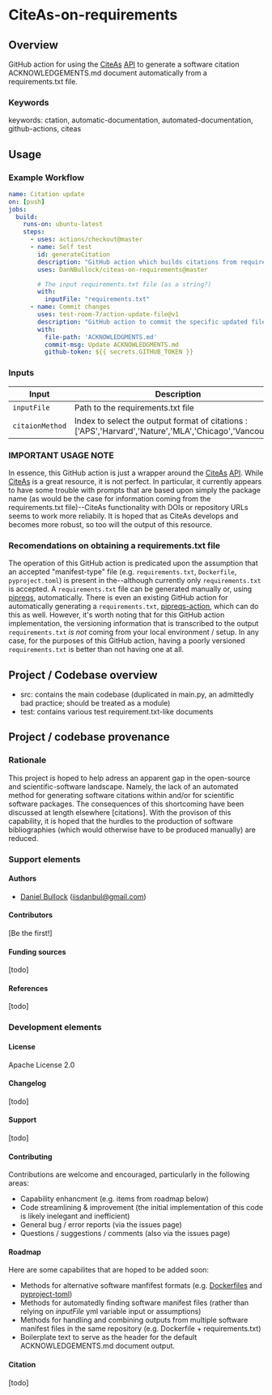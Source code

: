 # CiteAs-on-requirements

## Overview

GitHub action for using the [CiteAs](https://citeas.org/) [API](https://citeas.org/api) to generate a software citation ACKNOWLEDGEMENTS.md document automatically from a requirements.txt file.

### Keywords

keywords: ctation, automatic-documentation, automated-documentation, github-actions, citeas

## Usage

### Example Workflow

```yaml
name: Citation update
on: [push]
jobs:
  build:
    runs-on: ubuntu-latest
    steps:
      - uses: actions/checkout@master
      - name: Self test
        id: generateCitation
        description: "GitHub action which builds citations from requirements.txt"
        uses: DanNBullock/citeas-on-requirements@master

        # The input requirements.txt file (as a string?)
        with:
          inputFile: "requirements.txt"
      - name: Commit changes
        uses: test-room-7/action-update-file@v1
        description: "GitHub action to commit the specific updated file"
        with:
          file-path: 'ACKNOWLEDGMENTS.md'
          commit-msg: Update ACKNOWLEDGMENTS.md
          github-token: ${{ secrets.GITHUB_TOKEN }}
```

### Inputs

| Input                                             | Description                                        |Default                                        |
|------------------------------------------------------|-----------------------------------------------|-----------------------------------------------|
| `inputFile`  | Path to the requirements.txt file    |  "requirements.txt"
| `citaionMethod`  | Index to select the output format of citations : ['APS','Harvard','Nature','MLA','Chicago','Vancouver']    | [not yet implemented] |

### IMPORTANT USAGE NOTE

In essence, this GitHub action is just a wrapper around the [CiteAs](https://citeas.org/) [API](https://citeas.org/api).  While [CiteAs](https://citeas.org/) is a great resource, it is not perfect.  In particular, it currently appears to have some trouble with prompts that are based upon simply the package name (as would be the case for information coming from the requirements.txt file)--CiteAs functionality with DOIs or repository URLs seems to work more reliabily.  It is hoped that as CiteAs develops and becomes more robust, so too will the output of this resource.

### Recomendations on obtaining a requirements.txt file

The operation of this GitHub action is predicated upon the assumption that an accepted "manifest-type" file (e.g. `requirements.txt`, `Dockerfile`, `pyproject.toml`) is present in the--although currently only `requirements.txt` is accepted.  A `requirements.txt` file can be generated manually or, using [pipreqs](https://pypi.org/project/pipreqs/), automatically.  There is even an existing GitHub action for automatically generating a `requirements.txt`, [pipreqs-action](https://github.com/marketplace/actions/automatic-requirements-txt-for-python-projects), which can do this as well.  However, it's worth noting that for this GitHub action implementation, the versioning information that is transcribed to the output `requirements.txt` _is not_ coming from your local environment / setup.  In any case, for the purposes of this GitHub action, having a poorly versioned `requirements.txt` is better than not having one at all.

## Project / Codebase overview

- src: contains the main codebase (duplicated in main.py, an admittedly bad practice; should be treated as a module)
- test: contains various test requirement.txt-like documents

## Project / codebase provenance

### Rationale

This project is hoped to help adress an apparent gap in the open-source and scientific-software landscape.  Namely, the lack of an automated method for generating software citations within and/or for scientific software packages.  The consequences of this shortcoming have been discussed at length elsewhere [citations].  With the provison of this capability, it is hoped that the hurdles to the production of software bibliographies (which would otherwise have to be produced manually) are reduced.

### Support elements

#### Authors

- [Daniel Bullock](https://github.com/DanNBullock) (iisdanbul@gmail.com)

#### Contributors

[Be the first!]

#### Funding sources

[todo]

#### References

[todo]

### Development elements

#### License

Apache License 2.0

#### Changelog

[todo]

#### Support

[todo]

#### Contributing

Contributions are welcome and encouraged, particularly in the following areas:

- Capability enhancment (e.g. items from roadmap below)
- Code streamlining & improvement (the initial implementation of this code is likely inelegant and inefficient)
- General bug / error reports (via the issues page)
- Questions / suggestions / comments (also via the issues page)

#### Roadmap

Here are some capabilites that are hoped to be added soon:
- Methods for alternative software manfifest formats (e.g. [Dockerfiles](https://github.com/DanNBullock/citeas-on-requirements/issues/3) and [pyproject-toml](https://github.com/DanNBullock/citeas-on-requirements/issues/2))
- Methods for automatedly finding software manifest files (rather than relying on _inputFile_ yml variable input or assumptions)
- Methods for handling and combining outputs from multiple software manifest files in the same repository (e.g. Dockerfile + requirements.txt)
- Boilerplate text to serve as the header for the default ACKNOWLEDGEMENTS.md document output.

#### Citation

[todo]
